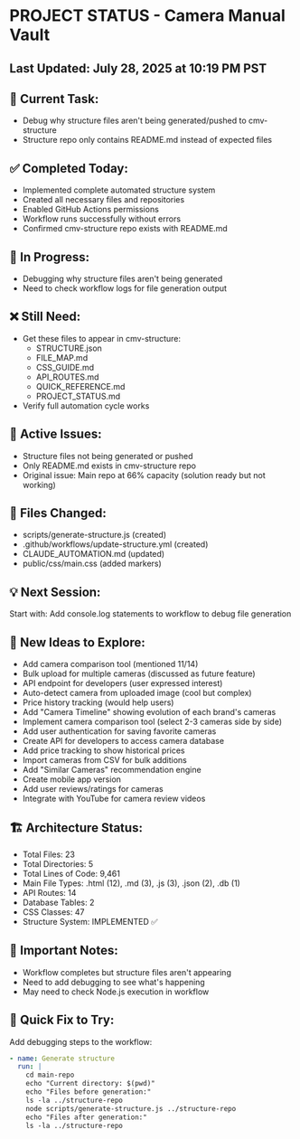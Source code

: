 # PROJECT STATUS - Camera Manual Vault


## Last Updated: July 28, 2025 at 10:19 PM PST

## 🎯 Current Task:
- Debug why structure files aren't being generated/pushed to cmv-structure
- Structure repo only contains README.md instead of expected files


## ✅ Completed Today:
- Implemented complete automated structure system
- Created all necessary files and repositories
- Enabled GitHub Actions permissions
- Workflow runs successfully without errors
- Confirmed cmv-structure repo exists with README.md


## 🔄 In Progress:
- Debugging why structure files aren't being generated
- Need to check workflow logs for file generation output


## ❌ Still Need:
- Get these files to appear in cmv-structure:
  - STRUCTURE.json
  - FILE_MAP.md
  - CSS_GUIDE.md
  - API_ROUTES.md
  - QUICK_REFERENCE.md
  - PROJECT_STATUS.md
- Verify full automation cycle works


## 🐛 Active Issues:
- Structure files not being generated or pushed
- Only README.md exists in cmv-structure repo
- Original issue: Main repo at 66% capacity (solution ready but not working)


## 📁 Files Changed:
- scripts/generate-structure.js (created)
- .github/workflows/update-structure.yml (created)
- CLAUDE_AUTOMATION.md (updated)
- public/css/main.css (added markers)


## 💡 Next Session:
Start with: Add console.log statements to workflow to debug file generation


## 🚀 New Ideas to Explore:
- Add camera comparison tool (mentioned 11/14)
- Bulk upload for multiple cameras (discussed as future feature)
- API endpoint for developers (user expressed interest)
- Auto-detect camera from uploaded image (cool but complex)
- Price history tracking (would help users)
- Add "Camera Timeline" showing evolution of each brand's cameras
- Implement camera comparison tool (select 2-3 cameras side by side)
- Add user authentication for saving favorite cameras
- Create API for developers to access camera database
- Add price tracking to show historical prices
- Import cameras from CSV for bulk additions
- Add "Similar Cameras" recommendation engine
- Create mobile app version
- Add user reviews/ratings for cameras
- Integrate with YouTube for camera review videos


## 🏗️ Architecture Status:
- Total Files: 23
- Total Directories: 5
- Total Lines of Code: 9,461
- Main File Types: .html (12), .md (3), .js (3), .json (2), .db (1)
- API Routes: 14
- Database Tables: 2
- CSS Classes: 47
- Structure System: IMPLEMENTED ✅

## 📝 Important Notes:
- Workflow completes but structure files aren't appearing
- Need to add debugging to see what's happening
- May need to check Node.js execution in workflow


## 🔧 Quick Fix to Try:

Add debugging steps to the workflow:

```yaml
- name: Generate structure
  run: |
    cd main-repo
    echo "Current directory: $(pwd)"
    echo "Files before generation:"
    ls -la ../structure-repo
    node scripts/generate-structure.js ../structure-repo
    echo "Files after generation:"
    ls -la ../structure-repo
